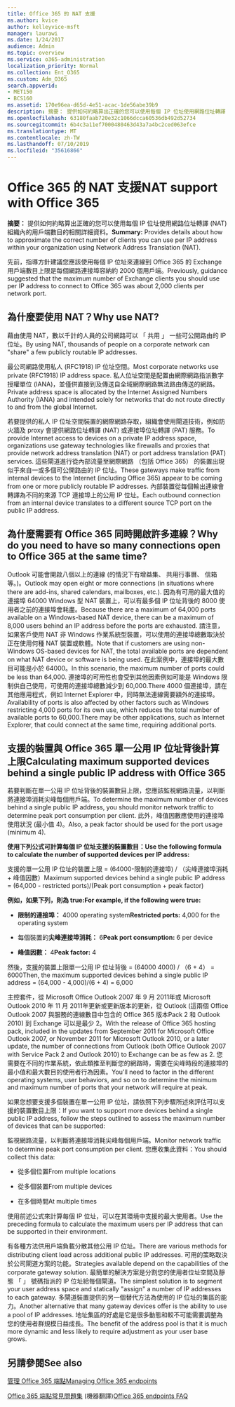 ```yaml
---
title: Office 365 的 NAT 支援
ms.author: kvice
author: kelleyvice-msft
manager: laurawi
ms.date: 1/24/2017
audience: Admin
ms.topic: overview
ms.service: o365-administration
localization_priority: Normal
ms.collection: Ent_O365
ms.custom: Adm_O365
search.appverid:
- MET150
- BCS160
ms.assetid: 170e96ea-d65d-4e51-acac-1de56abe39b9
description: 摘要： 提供如何約略算出正確的您可以使用每個 IP 位址使用網路位址轉譯 (NAT) 組織內的用戶端數目的相關詳細資料。
ms.openlocfilehash: 63180faab720e32c1066dcca60536db492d52734
ms.sourcegitcommit: 6b4c3a11ef7000480463d43a7a4bc2ced063efce
ms.translationtype: MT
ms.contentlocale: zh-TW
ms.lasthandoff: 07/10/2019
ms.locfileid: "35616866"
---
```

# <a name="nat-support-with-office-365"></a><span data-ttu-id="71a57-103">Office 365 的 NAT 支援</span><span class="sxs-lookup"><span data-stu-id="71a57-103">NAT support with Office 365</span></span>

 <span data-ttu-id="71a57-104">**摘要：** 提供如何約略算出正確的您可以使用每個 IP 位址使用網路位址轉譯 (NAT) 組織內的用戶端數目的相關詳細資料。</span><span class="sxs-lookup"><span data-stu-id="71a57-104">**Summary:** Provides details about how to approximate the correct number of clients you can use per IP address within your organization using Network Address Translation (NAT).</span></span> 
  
<span data-ttu-id="71a57-105">先前，指導方針建議您應該使用每個 IP 位址來連線到 Office 365 的 Exchange 用戶端數目上限是每個網路連接埠容納約 2000 個用戶端。</span><span class="sxs-lookup"><span data-stu-id="71a57-105">Previously, guidance suggested that the maximum number of Exchange clients you should use per IP address to connect to Office 365 was about 2,000 clients per network port.</span></span>
  
## <a name="why-use-nat"></a><span data-ttu-id="71a57-106">為什麼要使用 NAT？</span><span class="sxs-lookup"><span data-stu-id="71a57-106">Why use NAT?</span></span>

<span data-ttu-id="71a57-107">藉由使用 NAT，數以千計的人員的公司網路可以 「 共用 」 一些可公開路由的 IP 位址。</span><span class="sxs-lookup"><span data-stu-id="71a57-107">By using NAT, thousands of people on a corporate network can "share" a few publicly routable IP addresses.</span></span>
  
<span data-ttu-id="71a57-108">最公司網路使用私人 (RFC1918) IP 位址空間。</span><span class="sxs-lookup"><span data-stu-id="71a57-108">Most corporate networks use private (RFC1918) IP address space.</span></span> <span data-ttu-id="71a57-109">私人位址空間是配置由網際網路指派數字授權單位 (IANA)，並僅供直接到及傳送自全域網際網路無法路由傳送的網路。</span><span class="sxs-lookup"><span data-stu-id="71a57-109">Private address space is allocated by the Internet Assigned Numbers Authority (IANA) and intended solely for networks that do not route directly to and from the global Internet.</span></span>
  
<span data-ttu-id="71a57-110">若要提供的私人 IP 位址空間裝置的網際網路存取，組織會使用閘道技術，例如防火牆及 proxy 會提供網路位址轉譯 (NAT) 或連接埠位址轉譯 (PAT) 服務。</span><span class="sxs-lookup"><span data-stu-id="71a57-110">To provide Internet access to devices on a private IP address space, organizations use gateway technologies like firewalls and proxies that provide network address translation (NAT) or port address translation (PAT) services.</span></span> <span data-ttu-id="71a57-111">這些閘道進行從內部流量至網際網路 （包括 Office 365） 的裝置出現似乎來自一或多個可公開路由的 IP 位址。</span><span class="sxs-lookup"><span data-stu-id="71a57-111">These gateways make traffic from internal devices to the Internet (including Office 365) appear to be coming from one or more publicly routable IP addresses.</span></span> <span data-ttu-id="71a57-112">內部裝置從每個輸出連線會轉譯為不同的來源 TCP 連接埠上的公用 IP 位址。</span><span class="sxs-lookup"><span data-stu-id="71a57-112">Each outbound connection from an internal device translates to a different source TCP port on the public IP address.</span></span> 
  
## <a name="why-do-you-need-to-have-so-many-connections-open-to-office-365-at-the-same-time"></a><span data-ttu-id="71a57-113">為什麼需要有 Office 365 同時開啟許多連線？</span><span class="sxs-lookup"><span data-stu-id="71a57-113">Why do you need to have so many connections open to Office 365 at the same time?</span></span>

<span data-ttu-id="71a57-114">Outlook 可能會開啟八個以上的連線 (的情況下有增益集、 共用行事曆、 信箱等。)。</span><span class="sxs-lookup"><span data-stu-id="71a57-114">Outlook may open eight or more connections (in situations where there are add-ins, shared calendars, mailboxes, etc.).</span></span> <span data-ttu-id="71a57-115">因為有可用的最大值的連接埠 64000 Windows 型 NAT 裝置上，可以有最多個 IP 位址背後的 8000 使用者之前的連接埠會耗盡。</span><span class="sxs-lookup"><span data-stu-id="71a57-115">Because there are a maximum of 64,000 ports available on a Windows-based NAT device, there can be a maximum of 8,000 users behind an IP address before the ports are exhausted.</span></span> <span data-ttu-id="71a57-116">請注意，如果客戶使用 NAT 非 Windows 作業系統型裝置，可以使用的連接埠總數取決於正在使用何種 NAT 裝置或軟體。</span><span class="sxs-lookup"><span data-stu-id="71a57-116">Note that if customers are using non-Windows OS-based devices for NAT, the total available ports are dependent on what NAT device or software is being used.</span></span> <span data-ttu-id="71a57-117">在此案例中，連接埠的最大數目可能是小於 64000。</span><span class="sxs-lookup"><span data-stu-id="71a57-117">In this scenario, the maximum number of ports could be less than 64,000.</span></span> <span data-ttu-id="71a57-118">連接埠的可用性也會受到其他因素例如可能是 Windows 限制供自己使用，可使用的連接埠總數減少到 60,000.There 4000 個連接埠，請在其他應用程式，例如 Internet Explorer 中，同時無法連線需要額外的連接埠。</span><span class="sxs-lookup"><span data-stu-id="71a57-118">Availability of ports is also affected by other factors such as Windows restricting 4,000 ports for its own use, which reduces the total number of available ports to 60,000.There may be other applications, such as Internet Explorer, that could connect at the same time, requiring additional ports.</span></span>
  
## <a name="calculating-maximum-supported-devices-behind-a-single-public-ip-address-with-office-365"></a><span data-ttu-id="71a57-119">支援的裝置與 Office 365 單一公用 IP 位址背後計算上限</span><span class="sxs-lookup"><span data-stu-id="71a57-119">Calculating maximum supported devices behind a single public IP address with Office 365</span></span>

<span data-ttu-id="71a57-120">若要判斷在單一公用 IP 位址背後的裝置數目上限，您應該監視網路流量，以判斷將連接埠消耗尖峰每個用戶端。</span><span class="sxs-lookup"><span data-stu-id="71a57-120">To determine the maximum number of devices behind a single public IP address, you should monitor network traffic to determine peak port consumption per client.</span></span> <span data-ttu-id="71a57-121">此外，峰值因數應使用的連接埠使用狀況 (最小值 4)。</span><span class="sxs-lookup"><span data-stu-id="71a57-121">Also, a peak factor should be used for the port usage (minimum 4).</span></span> 
  
 <span data-ttu-id="71a57-122">**使用下列公式可計算每個 IP 位址支援的裝置數目：**</span><span class="sxs-lookup"><span data-stu-id="71a57-122">**Use the following formula to calculate the number of supported devices per IP address:**</span></span>
  
<span data-ttu-id="71a57-123">支援的單一公用 IP 位址的裝置上限 = (64000-限制的連接埠) / （尖峰連接埠消耗 + 峰值因數）</span><span class="sxs-lookup"><span data-stu-id="71a57-123">Maximum supported devices behind a single public IP address = (64,000 - restricted ports)/(Peak port consumption + peak factor)</span></span>
  
 <span data-ttu-id="71a57-124">**例如，如果下列，則為 true:**</span><span class="sxs-lookup"><span data-stu-id="71a57-124">**For example, if the following were true:**</span></span>
  
- <span data-ttu-id="71a57-125">**限制的連接埠：** 4000 operating system</span><span class="sxs-lookup"><span data-stu-id="71a57-125">**Restricted ports:** 4,000 for the operating system</span></span>

- <span data-ttu-id="71a57-126">每個裝置的**尖峰連接埠消耗：** 6</span><span class="sxs-lookup"><span data-stu-id="71a57-126">**Peak port consumption:** 6 per device</span></span>

- <span data-ttu-id="71a57-127">**峰值因數：** 4</span><span class="sxs-lookup"><span data-stu-id="71a57-127">**Peak factor:** 4</span></span>

<span data-ttu-id="71a57-128">然後，支援的裝置上限單一公用 IP 位址背後 = (64000 4000) / （6 + 4） = 6000</span><span class="sxs-lookup"><span data-stu-id="71a57-128">Then, the maximum supported devices behind a single public IP address = (64,000 - 4,000)/(6 + 4) = 6,000</span></span>
  
<span data-ttu-id="71a57-129">主控套件，從 Microsoft Office Outlook 2007 年 9 月 2011年或 Microsoft Outlook 2010 年 11 月 2011年更新或更新版本的更新，從 Outlook (這兩個 Office Outlook 2007 與服務的連線數目中包含的 Office 365 版本Pack 2 和 Outlook 2010) 到 Exchange 可以是最少 2。</span><span class="sxs-lookup"><span data-stu-id="71a57-129">With the release of Office 365 hosting pack, included in the updates from September 2011 for Microsoft Office Outlook 2007, or November 2011 for Microsoft Outlook 2010, or a later update, the number of connections from Outlook (both Office Outlook 2007 with Service Pack 2 and Outlook 2010) to Exchange can be as few as 2.</span></span> <span data-ttu-id="71a57-130">您需要在不同的作業系統，依此類推至判斷您的網路時，需要在尖峰時段的連接埠的最小值和最大數目的使用者行為因素。</span><span class="sxs-lookup"><span data-stu-id="71a57-130">You'll need to factor in the different operating systems, user behaviors, and so on to determine the minimum and maximum number of ports that your network will require at peak.</span></span>
  
<span data-ttu-id="71a57-131">如果您想要支援多個裝置在單一公用 IP 位址，請依照下列步驟所述來評估可以支援的裝置數目上限：</span><span class="sxs-lookup"><span data-stu-id="71a57-131">If you want to support more devices behind a single public IP address, follow the steps outlined to assess the maximum number of devices that can be supported:</span></span>
  
<span data-ttu-id="71a57-132">監視網路流量，以判斷將連接埠消耗尖峰每個用戶端。</span><span class="sxs-lookup"><span data-stu-id="71a57-132">Monitor network traffic to determine peak port consumption per client.</span></span> <span data-ttu-id="71a57-133">您應收集此資料：</span><span class="sxs-lookup"><span data-stu-id="71a57-133">You should collect this data:</span></span>
  
- <span data-ttu-id="71a57-134">從多個位置</span><span class="sxs-lookup"><span data-stu-id="71a57-134">From multiple locations</span></span>
    
- <span data-ttu-id="71a57-135">從多個裝置</span><span class="sxs-lookup"><span data-stu-id="71a57-135">From multiple devices</span></span>
    
- <span data-ttu-id="71a57-136">在多個時間</span><span class="sxs-lookup"><span data-stu-id="71a57-136">At multiple times</span></span>
    
<span data-ttu-id="71a57-137">使用前述公式來計算每個 IP 位址，可以在其環境中支援的最大使用者。</span><span class="sxs-lookup"><span data-stu-id="71a57-137">Use the preceding formula to calculate the maximum users per IP address that can be supported in their environment.</span></span>
  
<span data-ttu-id="71a57-138">有各種方法供用戶端負載分散其他公用 IP 位址。</span><span class="sxs-lookup"><span data-stu-id="71a57-138">There are various methods for distributing client load across additional public IP addresses.</span></span> <span data-ttu-id="71a57-139">可用的策略取決於公司閘道方案的功能。</span><span class="sxs-lookup"><span data-stu-id="71a57-139">Strategies available depend on the capabilities of the corporate gateway solution.</span></span> <span data-ttu-id="71a57-140">最簡單的解決方案是分割您的使用者位址空間及靜態 「 」 號碼指派的 IP 位址給每個閘道。</span><span class="sxs-lookup"><span data-stu-id="71a57-140">The simplest solution is to segment your user address space and statically "assign" a number of IP addresses to each gateway.</span></span> <span data-ttu-id="71a57-141">多閘道裝置提供的另一個替代方法為使用的 IP 位址的集區的能力。</span><span class="sxs-lookup"><span data-stu-id="71a57-141">Another alternative that many gateway devices offer is the ability to use a pool of IP addresses.</span></span> <span data-ttu-id="71a57-142">地址集區的好處是它是很多動態和較不可能需要調整為您的使用者群規模日益成長。</span><span class="sxs-lookup"><span data-stu-id="71a57-142">The benefit of the address pool is that it is much more dynamic and less likely to require adjustment as your user base grows.</span></span>
  
## <a name="see-also"></a><span data-ttu-id="71a57-143">另請參閱</span><span class="sxs-lookup"><span data-stu-id="71a57-143">See also</span></span>

[<span data-ttu-id="71a57-144">管理 Office 365 端點</span><span class="sxs-lookup"><span data-stu-id="71a57-144">Managing Office 365 endpoints</span></span>](https://support.office.com/article/99cab9d4-ef59-4207-9f2b-3728eb46bf9a)
  
<span data-ttu-id="71a57-145">[Office 365 端點常見問題集](https://support.office.com/article/d4088321-1c89-4b96-9c99-54c75cae2e6d) (機器翻譯)</span><span class="sxs-lookup"><span data-stu-id="71a57-145">[Office 365 endpoints FAQ](https://support.office.com/article/d4088321-1c89-4b96-9c99-54c75cae2e6d)</span></span>
